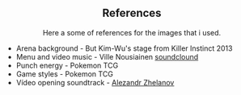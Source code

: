 <h2 align="center">References</h2>

<p align="center">Here a some of references for the images that i used.</p>

- Arena background - But Kim-Wu's stage from Killer Instinct 2013
- Menu and video music - Ville Nousiainen [soundclound](http://soundcloud.com/mutkanto)
- Punch energy - Pokemon TCG
- Game styles - Pokemon TCG
- Vídeo opening soundtrack - [Alezandr Zhelanov](https://soundcloud.com/alexandr-zhelanov)